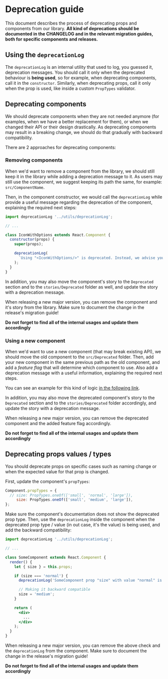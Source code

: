 # Deprecation guide

This document describes the process of deprecating props and components from our library. **All kind
of deprecations should be documented in the CHANGELOG and in the relevant migration guides, both for
specific components and releases.**

## Using the `deprecationLog`

The `deprecationLog` is an internal utility that used to log, you guessed it, deprecation messages.
You should call it only when the deprecated behaviour is **being used**, so for example, when
deprecating components, call it in the `constructor`. Similarly, when deprecating props, call it
only when the prop is used, like inside a custom `PropTypes` validator.

## Deprecating components

We should deprecate components when they are not needed anymore (for examples, when we have a better
replacement for them), or when we changed their API or their design drastically. As deprecating
components may result in a breaking change, we should do that gradually with backward compatibility.

There are 2 approaches for deprecating components:

### Removing components

When we'd want to remove a component from the library, we should still keep it in the library while
adding a deprecation message to it. As users may still use the component, we suggest keeping its
path the same, for example: `src/ComponentName`.

Then, in the component constructor, we would call the `deprecationLog` while provide a useful
message regarding the deprecation of the component, explaining the required next steps:

```jsx
import deprecationLog '../utils/deprecationLog';

// ...

class IconWithOptions extends React.Component {
  constructor(props) {
    super(props);

    deprecationLog(
      `Using "<IconWithOptions/>" is deprecated. Instead, we advise you to use the newer "<DropdownBase/>" component. Please refer to it's documentation.`,
    );
  }
}
```

In addition, you may also move the component's story to the `Deprecated` section and to the
`stories/Deprecated` folder as well, and update the story with a deprecation message.

When releasing a new major version, you can remove the component and it's story from the library.
Make sure to document the change in the release's migration guide!

**Do not forget to find all of the internal usages and update them accordingly**

### Using a new component

When we'd want to use a new component (that may break existing API), we should move the old
component to the `src/Deprecated` folder. Then, add your new component in the same previous path as
the old component, and add a _feature flag_ that will determine which component to use. Also add a
deprecation message with a useful information, explaining the required next steps.

You can see an example for this kind of logic [in the following link](https://github.com/wix/wix-style-react/blob/cc58ef88aff66efc5278ffc5adff115ca7264650/src/Button/index.js).

In addition, you may also move the deprecated component's story to the `Deprecated` section and to
the `stories/Deprecated` folder accordingly, and update the story with a deprecation message.

When releasing a new major version, you can remove the deprecated component and the added feature
flag accordingly.

**Do not forget to find all of the internal usages and update them accordingly**

## Deprecating props values / types

You should deprecate props on specific cases such as naming change or when the expected value for
that prop is changed.

First, update the component's `propTypes`:

```js
Component.propTypes = {
  // size: PropTypes.oneOf(['small', 'normal', 'large']),
     size: PropTypes.oneOf(['small', 'medium', 'large']),
};
```

Make sure the component's documentation does not show the deprecated prop type. Then, use the
`deprecationLog` inside the component when the deprecated prop type / value (in out case, it's the
value) is being used, and add the backward compatibility:

```jsx
import deprecationLog '../utils/deprecationLog';

// ...

class SomeComponent extends React.Component {
  render() {
    let { size } = this.props;

    if (size === 'normal') {
      deprecationLog('SomeComponent prop "size" with value "normal" is deprecated and will be removed in next major release, please use "medium" size instead');

      // Making it backward compatible
      size = 'medium';
    }

    return (
      <div>
        ...
      </div>
    );
  }
}
```

When releasing a new major version, you can remove the above check and the `deprecationLog` from the
component. Make sure to document the change in the release's migration guide!

**Do not forget to find all of the internal usages and update them accordingly**
